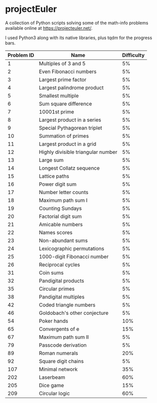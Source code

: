 # projectEuler

A collection of Python scripts solving some of the math-info problems available online at https://projecteuler.net/.

I used Python3 along with its native libraries, plus tqdm for the progress bars.


| Problem ID    |     Name    | Difficulty |
| ------------- | ----------- | ---------- |
|   1 | Multiples of 3 and 5 | 5% |
|   2 | Even Fibonacci numbers | 5% |
|   3 | Largest prime factor | 5% |
|   4 | Largest palindrome product | 5% |
|   5 | Smallest multiple | 5% |
|   6 | Sum square difference | 5% |
|   7 | 10001st prime | 5% |
|   8 | Largest product in a series | 5% |
|   9 | Special Pythagorean triplet | 5% |
|  10 | Summation of primes | 5% |
|  11 | Largest product in a grid | 5% |
|  12 | Highly divisible triangular number | 5% |
|  13 | Large sum | 5% |
|  14 | Longest Collatz sequence | 5% |
|  15 | Lattice paths | 5% |
|  16 | Power digit sum | 5% |
|  17 | Number letter counts | 5% |
|  18 | Maximum path sum I | 5% |
|  19 | Counting Sundays | 5% |
|  20 | Factorial digit sum | 5% |
|  21 | Amicable numbers | 5% |
|  22 | Names scores | 5% |
|  23 | Non-abundant sums | 5% |
|  24 | Lexicographic permutations | 5% |
|  25 | 1000-digit Fibonacci number | 5% |
|  26 | Reciprocal cycles | 5% |
|  31 | Coin sums | 5% |
|  32 | Pandigital products | 5% |
|  35 | Circular primes | 5% |
|  38 | Pandigital multiples | 5% |
|  42 | Coded triangle numbers | 5% |
|  46 | Goldobach's other conjecture | 5% |
|  54 | Poker hands | 10% |
|  65 | Convergents of e | 15% |
|  67 | Maximum path sum II | 5% |
|  79 | Passcode derivation | 5% |
|  89 | Roman numerals | 20% |
|  92 | Square digit chains | 5% |
| 107 | Minimal network | 35% |
| 202 | Laserbeam | 60% |
| 205 | Dice game | 15% |
| 209 | Circular logic | 60% |
